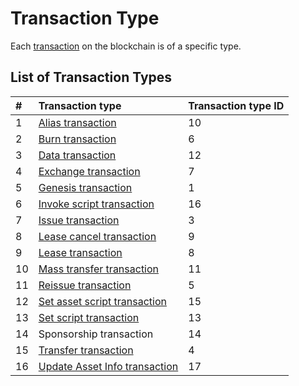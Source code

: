 # Transaction Type

Each [transaction](/en/blockchain/transaction) on the blockchain is of a specific type.

## List of Transaction Types

| # | Transaction type | Transaction type ID |
| :--- | :--- | :--- |
| 1 | [Alias transaction](/en/blockchain/transaction-type/alias-transaction) | 10 |
| 2 | [Burn transaction](/en/blockchain/transaction-type/burn-transaction)  | 6 |
| 3 | [Data transaction](/en/blockchain/transaction-type/data-transaction) | 12 |
| 4 | [Exchange transaction](/en/blockchain/transaction-type/exchange-transaction)  | 7 |
| 5 | [Genesis transaction](/en/blockchain/transaction-type/genesis-transaction)  | 1 |
| 6 | [Invoke script transaction](/en/blockchain/transaction-type/invoke-script-transaction) | 16 |
| 7 | [Issue transaction](/en/blockchain/transaction-type/issue-transaction)  | 3 |
| 8 | [Lease cancel transaction](/en/blockchain/transaction-type/lease-cancel-transaction)  | 9 |
| 9 | [Lease transaction](/en/blockchain/transaction-type/lease-transaction)  | 8 |
| 10 |[Mass transfer transaction](/en/blockchain/transaction-type/mass-transfer-transaction) | 11 |
| 11 | [Reissue transaction](/en/blockchain/transaction-type/reissue-transaction)  | 5 |
| 12 | [Set asset script transaction](/en/blockchain/transaction-type/set-asset-script-transaction) | 15 |
| 13 | [Set script transaction](/en/blockchain/transaction-type/set-script-transaction) | 13 |
| 14 | Sponsorship transaction | 14 |
| 15 | [Transfer transaction](/en/blockchain/transaction-type/transfer-transaction)  | 4 |
| 16 | [Update Asset Info transaction](/en/blockchain/transaction-type/update-asset-info-transaction)  | 17 |
